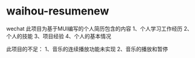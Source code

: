 # waihou-resumenew
wechat
此项目为基于MUI编写的个人简历包含的内容 1、个人学习工作经历 2、个人的技能 3、项目经验 4、个人的基本情况

此项目的不足： 1、音乐的连续播放功能未实现 2、音乐的播放和暂停
